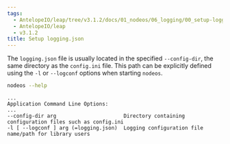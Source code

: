```yaml
---
tags:
  - AntelopeIO/leap/tree/v3.1.2/docs/01_nodeos/06_logging/00_setup-logging.json.md
  - AntelopeIO/leap
  - v3.1.2
title: Setup logging.json
---
```


The `logging.json` file is usually located in the specified `--config-dir`, the same directory as the `config.ini` file. This path can be explicitly defined using the `-l` or `--logconf` options when starting `nodeos`.
 
```sh
nodeos --help
```
```console
...
Application Command Line Options:
...
--config-dir arg                      Directory containing configuration files such as config.ini
-l [ --logconf ] arg (=logging.json)  Logging configuration file name/path for library users
```
